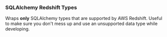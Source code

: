 ### SQLAlchemy Redshift Types
Wraps **only** SQLAlchemy types that are supported by AWS Redshift. Useful to make sure you don't mess up and use an unsupported data type while developing.